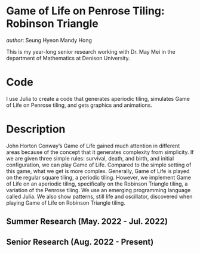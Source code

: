 # Game of Life on Penrose Tiling: Robinson Triangle

*author*: Seung Hyeon Mandy Hong

This is my year-long senior research working with Dr. May Mei in the department of Mathematics at Denison University. 

# Code
I use Julia to create a code that generates aperiodic tiling, simulates Game of Life on Penrose tiling, and gets graphics and animations.

# Description
John Horton Conway’s Game of Life gained much attention in different areas because of the concept that it generates complexity from simplicity. If we are given three simple rules: survival, death, and birth, and initial configuration, we can play Game of Life. Compared to the simple setting of this game, what we get is more complex. Generally, Game of Life is played on the regular square tiling, a periodic tiling. However, we implement Game of Life on an aperiodic tiling, specifically on the Robinson Triangle tiling, a variation of the Penrose tiling. We use an emerging programming language called Julia. We also show patterns, still life and oscillator, discovered when playing Game of Life on Robinson Triangle tiling.

## Summer Research (May. 2022 - Jul. 2022)


## Senior Research (Aug. 2022 - Present)
